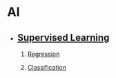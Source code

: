 # AI

- ## [Supervised Learning](https://github.com/srijan-singh/IOT/tree/main/Supervise%20Learning)
    1. [Regression](https://github.com/srijan-singh/IOT/tree/main/Supervise%20Learning/Classification)

    2. [Classification](https://github.com/srijan-singh/IOT/tree/main/Supervise%20Learning/Classification)